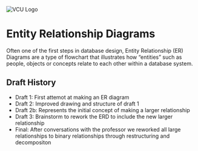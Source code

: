 ![VCU Logo](https://ocpe.vcu.edu/media/ocpe/images/logos/bm_CollEng_CompSci_RF2_hz_4c.png)

# Entity Relationship Diagrams
Often one of the first steps in database design, Entity Relationship (ER) Diagrams are a type of flowchart that illustrates how “entities” such as people, objects or concepts relate to each other within a database system.

## Draft History
* Draft 1: First attemot at making an ER diagram
* Draft 2: Improved drawing and structure of draft 1
* Draft 2b: Represents the initial concept of making a larger relationship
* Draft 3: Brainstorm to rework the ERD to include the new larger relationship
* Final: After conversations with the professor we reworked all large relationships to binary relationships through restructuring and decompositon 
